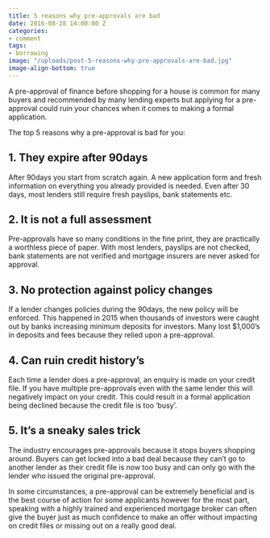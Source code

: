 ```yaml
---
title: 5 reasons why pre-approvals are bad
date: 2016-08-28 14:00:00 Z
categories:
- comment
tags:
- borrowing
image: "/uploads/post-5-reasons-why-pre-approvals-are-bad.jpg"
image-align-bottom: true
---
```


A pre-approval of finance before shopping for a house is common for many buyers and recommended by many lending experts but applying for a pre-approval could ruin your chances when it comes to making a formal application.

The top 5 reasons why a pre-approval is bad for you:

## 1. They expire after 90days
After 90days you start from scratch again. A new application form and fresh information on everything you already provided is needed.  Even after 30 days, most lenders still require fresh payslips, bank statements etc.

## 2. It is not a full assessment
Pre-approvals have so many conditions in the fine print, they are practically a worthless piece of paper.  With most lenders, payslips are not checked, bank statements are not verified and mortgage insurers are never asked for approval.  

## 3. No protection against policy changes 
If a lender changes policies during the 90days, the new policy will be enforced.  This happened in 2015 when thousands of investors were caught out by banks increasing minimum deposits for investors.  Many lost $1,000’s in deposits and fees because they relied upon a pre-approval.

## 4. Can ruin credit history’s
Each time a lender does a pre-approval, an enquiry is made on your credit file. If you have multiple pre-approvals even with the same lender this will negatively impact on your credit.  This could result in a formal application being declined because the credit file is too ‘busy’.

## 5. It’s a sneaky sales trick
The industry encourages pre-approvals because it stops buyers shopping around. Buyers can get locked into a bad deal because they can’t go to another lender as their credit file is now too busy and can only go with the lender who issued the original pre-approval.

In some circumstances, a pre-approval can be extremely beneficial and is the best course of action for some applicants however for the most part, speaking with a highly trained and experienced mortgage broker can often give the buyer just as much confidence to make an offer without impacting on credit files or missing out on a really good deal.
